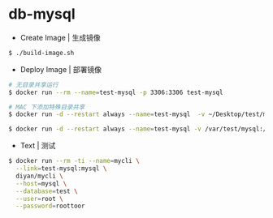 # db-mysql

- Create Image | 生成镜像

```sh
$ ./build-image.sh
```

- Deploy Image | 部署镜像

```sh
# 无目录共享运行
$ docker run --rm --name=test-mysql -p 3306:3306 test-mysql

# MAC 下添加特殊目录共享
$ docker run -d --restart always --name=test-mysql  -v ~/Desktop/test/mysql:/var/lib/mysql test-mysql

$ docker run -d --restart always --name=test-mysql -v /var/test/mysql:/var/lib/mysql test-mysql
```

- Text | 测试

```sh
$ docker run --rm -ti --name=mycli \
  --link=test-mysql:mysql \
  diyan/mycli \
  --host=mysql \
  --database=test \
  --user=root \
  --password=roottoor
```
